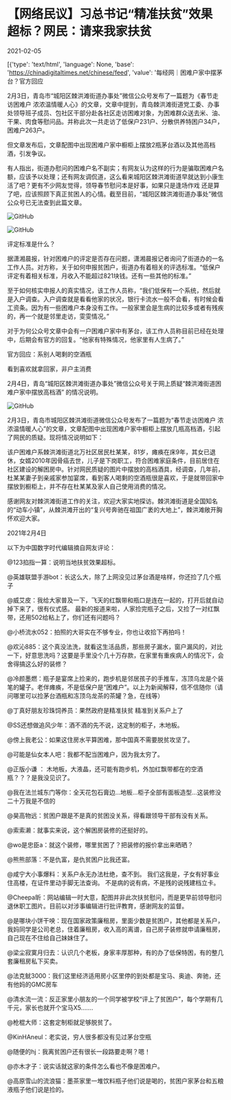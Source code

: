 # 【网络民议】习总书记“精准扶贫”效果超标？网民：请来我家扶贫

2021-02-05

[{'type': 'text/html', 'language': None, 'base': 'https://chinadigitaltimes.net/chinese/feed', 'value': '每经网｜困难户家中摆茅台？官方回应

2月3日，青岛市“城阳区棘洪滩街道办事处”微信公众号发布了一篇题为《春节走访困难户 浓浓温情暖人心》的文章，文章中提到，青岛棘洪滩街道党工委、办事处领导班子成员、包社区干部分赴各社区走访困难对象，为困难群众送去米、油、干果、肉食等慰问品。并称此次一共走访了低保户231户、分散供养特困户34户，困难户263户。

但文章发布后，文章配图中出现困难户家中橱柜上摆放2瓶茅台酒以及其他高档酒，引发争议。

有人指出，街道办慰问的困难户名不副实；有网友认为这样的行为是骗取困难户名额，应该予以处理；还有网友调侃道，这么看来城阳区棘洪滩街道早就达到小康生活了吧？更有不少网友觉得，领导春节慰问本是好事，如果只是逢场作戏 还是算了吧，应该照顾下真正贫困人的心情。截至目前，“城阳区棘洪滩街道办事处”微信公众号已无法查到此篇文章。

![GitHub](https://chinadigitaltimes.net/chinese/files/2021/02/image-1612512870322.png)

![GitHub](https://chinadigitaltimes.net/chinese/files/2021/02/image-1612512898605.png)

评定标准是什么？

据潇湘晨报，针对困难户的评定是否存在问题，潇湘晨报记者询问了街道办的一名工作人员。对方称，关于如何申报贫困户，街道办有着相关的评选标准。“低保户评定有着相关标准，月收入不能超过821块钱。还有一些其他的标准。”

至于如何核实申报人的真实情况，该工作人员称，“我们低保有一个系统，然后就是入户调查。入户调查就是看看他家的状况，银行卡流水一般不会看，有时候会看工资条。因为有一些困难户本身没有工作。一般家里会是生病的比较多或者有残疾的，再一个就是邻里走访，雯雯情况。”

对于为何公众号文章中会有一户困难户家中有茅台，该工作人员称目前已经在处理中，后期会有官方的回复。“他家有特殊情况，他家里有人生病了。”

官方回应：系别人喝剩的空酒瓶

看到喜欢就拿回家，非户主消费

2月4日，青岛“城阳区棘洪滩街道办事处”微信公众号关于网上质疑“棘洪滩街道困难户家中摆放高档酒” 的情况说明。

![GitHub](https://chinadigitaltimes.net/chinese/files/2021/02/image-1612512946905.png)

2月3日，青岛市城阳区棘洪滩街道微信公众号发布了一篇题为“春节走访困难户 浓浓温情暖人心”的文章，文章配图中出现困难户家中橱柜上摆放几瓶高档酒，引起了网民的质疑。现将情况说明如下：

该户困难户系棘洪滩街道北万社区居民杜某某，81岁，瘫痪在床9年，其女已退休，女婿2010年因骨癌去世，儿子是下岗职工，符合困难家庭条件，目前居住在社区建设的解困房中。针对网民质疑的图片中摆放的高档酒具，经调查，几年前，杜某某妻子到亲戚家参加宴席，看到客人喝剩的空酒瓶很是喜欢，于是就带回家中摆放到橱柜上，并不存在杜某某及家人自己使用消费的情况。

感谢网友对棘洪滩街道工作的关注，欢迎大家实地探访。棘洪滩街道是全国知名的“动车小镇”，从棘洪滩开出的“复兴号奔驰在祖国广袤的大地上”，棘洪滩敞开胸怀欢迎大家。

2021年2月4日

以下为中国数字时代编辑摘自网友评论：



@123掐指一算：说明当地扶贫效果超标。

@英雄联盟手游bot：长这么大，除了上网没见过茅台酒是啥样，你还捡了几个瓶子

@威艾皮：我给大家普及一下，飞天的红飘带和瓶口是连在一起的，打开后就自动掉下来了，很有仪式感。  最新的报道来啦，人家捡完瓶子之后，又捡了一对红飘带，还用502给粘上了，你们还有问题吗？

@小桥流水052：拍照的大哥实在不够专业，你也让收拾下再拍吗！

@欢沁885：这个真没法洗，就看这生活品质，那些房子漏水，窗户漏风的，对比一下，好意思洗吗？这要是手里没个几十万存款，在家里有重疾病人的情况下，会舍得搞这么好的装修？

@冷颜墨燃：瓶子是宴席上捡来的，跑步机是邻居孩子的手推车，冻顶乌龙是个装笔的罐子。老伴瘫痪，不是低保户是“困难户”。以上为新闻解释，信不信随你（请问哪里可以捡茅台酒瓶和冻顶乌龙茶的茶罐？急，在线等）

@丁真好朋友珍珠饲养员：果然政府是精准扶贫 精准到关系户上了

@SS还想做追风少年：酒不酒的先不说，这定制的柜子，木地板。

@傍上我老公：如果这住房水平算困难，那中国真不需要脱贫攻坚了。

@可能是仙女本人吧：我都不配当困难户，因为我太穷了。

@正版小谦 ： 木地板，大液晶，还可能有跑步机，外加红飘带都在的空酒瓶？？？是我没见识了。

@我在法兰城东门等你：全天花包石膏边…地板…柜子全部有面板造型…这装修没二十万我是不信的

@昊高物远：贫困户跟是不是真的贫困没关系，得看跟领导干部有没有关系。

@索索濑：就事实来说，这个解困房装修的还挺好的。

@wo是忠臣a：就这个装修，哪里贫困了？把装修的报价拿出来晒晒？

@熊熊部落：不是仇富，是仇贫困户比我还富。

@咸宁大小事爆料：关系户永无办法杜绝，查不到。  我们这我是，子女有好事业住高楼，在证件里动手脚无法查询。  不是病的说有病，不是残的说残建档立卡。

@Cheepa昕：网站编辑一时大意，配图并非此次扶贫慰问，而是更早前领导慰问退休职工图片。目前以对涉事编辑进行批评教育，感谢网友的监督。

@是哪块小饼干咉：现在国家政策廉租房，里面少数是贫困户，其他都是关系户，我妈同学是公司老总，住着廉租房，收入高的离谱，自己房子装修就申请廉租房，自己现在不住给自己妹妹住了。

@梁尘寂寞月归去：认识几个老板，身家丰厚那种，有的办了低保特困，有的整几套廉租房私下买卖。

@法克鱿3000：我们这里经济适用房小区里停的到处都是宝马、奥迪、奔驰，还有他妈的GMC房车

@清水流一流：反正家里小朋友的一个同学被学校“评上了贫困户”，每个学期有几千元，家长也就开个宝马X5&#8230;&#8230;.

@枪棍大师：这套定制柜就足够脱贫了。

@KinHAneul：老实说，穷人很多都没有见过茅台空瓶

@随便的hj：我离贫困户还有很长一段路要走啊？嗯！

@亦木才子：说实话就这家的条件怎么看也不像是困难户。

@高原雪山的流浪猫：墨茶家里一堆饮料瓶子他们说是喝的，贫困户家茅台和五粮液瓶子他们说是捡的。



